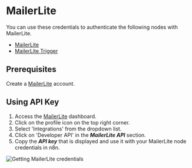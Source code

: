 # MailerLite

You can use these credentials to authenticate the following nodes with MailerLite.
- [MailerLite](/workflow/integrations/nodes/n8n-nodes-base.mailerLite/)
- [MailerLite Trigger](/workflow/integrations/trigger-nodes/n8n-nodes-base.mailerLiteTrigger/)

## Prerequisites

Create a [MailerLite](https://MailerLite.com) account.

## Using API Key

1. Access the [MailerLite](https://app.mailerlite.com/dashboard/) dashboard.
2. Click on the profile icon on the top right corner.
3. Select 'Integrations' from the dropdown list.
4. Click on 'Developer API' in the ***MailerLite API*** section.
5. Copy the ***API key*** that is displayed and use it with your MailerLite node credentials in n8n.

![Getting MailerLite credentials](/_images/integrations/credentials/mailerlite/using-api-key.gif)
